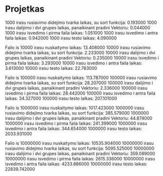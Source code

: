 # Projetkas
1000 irasu rusiavimo didejimo tvarka laikas, su sort funkcija: 0.193000
1000 irasu dalijimo i dvi grupes laikas, panaikinant pradini Vektoriu: 0.044000
1000 irasu isvedimo i pirma faila laikas: 1.051000
1000 irasu isvedimo i antra faila laikas: 0.942000
1000 irasu testo laikas: 4.090000

Failo is 10000 irasu nuskaitymo laikas: 13.408000
10000 irasu rusiavimo didejimo tvarka laikas, su sort funkcija: 2.233000
10000 irasu dalijimo i dvi grupes laikas, panaikinant pradini Vektoriu: 0.235000
10000 irasu isvedimo i pirma faila laikas: 3.293000
10000 irasu isvedimo i antra faila laikas: 3.613000
10000 irasu testo laikas: 22.783000

Failo is 100000 irasu nuskaitymo laikas: 113.787000
100000 irasu rusiavimo didejimo tvarka laikas, su sort funkcija: 28.207000
100000 irasu dalijimo i dvi grupes laikas, panaikinant pradini Vektoriu: 2.336000
100000 irasu isvedimo i pirma faila laikas: 28.442000
100000 irasu isvedimo i antra faila laikas: 34.327000
100000 irasu testo laikas: 207.101000

Failo is 1000000 irasu nuskaitymo laikas: 1017.423000
1000000 irasu rusiavimo didejimo tvarka laikas, su sort funkcija: 385.579000
1000000 irasu dalijimo i dvi grupes laikas, panaikinant pradini Vektoriu: 44.874000
1000000 irasu isvedimo i pirma faila laikas: 241.399000
1000000 irasu isvedimo i antra faila laikas: 344.654000
1000000 irasu testo laikas: 2033.931000

Failo is 10000000 irasu nuskaitymo laikas: 10535.904000
10000000 irasu rusiavimo didejimo tvarka laikas, su sort funkcija: 5095.525000
10000000 irasu dalijimo i dvi grupes laikas, panaikinant pradini Vektoriu: 359.089000
10000000 irasu isvedimo i pirma faila laikas: 2615.336000
10000000 irasu isvedimo i antra faila laikas: 4233.886000
10000000 irasu testo laikas: 22839.742000
